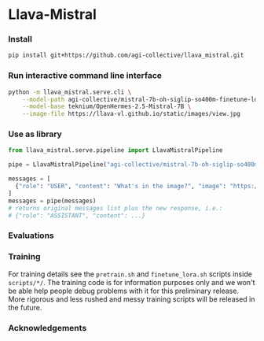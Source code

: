 # Llava-Mistral

### Install
```bash
pip install git+https://github.com/agi-collective/llava_mistral.git
```

### Run interactive command line interface
```bash
python -m llava_mistral.serve.cli \
    --model-path agi-collective/mistral-7b-oh-siglip-so400m-finetune-lora \
    --model-base teknium/OpenHermes-2.5-Mistral-7B \
    --image-file https://llava-vl.github.io/static/images/view.jpg
```

### Use as library
```python
from llava_mistral.serve.pipeline import LlavaMistralPipeline

pipe = LlavaMistralPipeline("agi-collective/mistral-7b-oh-siglip-so400m-finetune-lora")

messages = [
  {"role": "USER", "content": "What's in the image?", "image": "https://llava-vl.github.io/static/images/view.jpg"},
]
messages = pipe(messages) 
# returns original messages list plus the new response, i.e.:
# {"role": "ASSISTANT", "content": ...}
```

### Evaluations


### Training
For training details see the `pretrain.sh` and `finetune_lora.sh` scripts inside `scripts/*/`. The training code is for information purposes only and we won't be able help people debug problems with it for this preliminary release. More rigorous and less rushed and messy training scripts will be released in the future.


### Acknowledgements 
